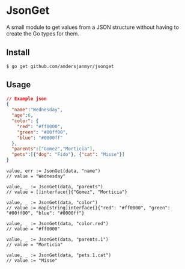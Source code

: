 # JsonGet

A small module to get values from a JSON structure without having
to create the Go types for them.


## Install

```
$ go get github.com/andersjanmyr/jsonget
```

## Usage

```json
// Example json
{
  "name":"Wednesday",
  "age":6,
  "color": {
    "red": "#ff0000",
    "green": "#00ff00",
    "blue": "#0000ff"
  },
  "parents":["Gomez","Morticia"],
  "pets":[{"dog": "Fido"}, {"cat": "Misse"}]
}
```


```golang
value, err := JsonGet(data, "name")
// value = "Wednesday"

value, _ := JsonGet(data, "parents")
// value = []interface{}{"Gomez", "Morticia"}

value, _ := JsonGet(data, "color")
// value := map[string]interface{}{"red": "#ff0000", "green": "#00ff00", "blue": "#0000ff"}

value, _ := JsonGet(data, "color.red")
// value = "#ff0000"

value, _ := JsonGet(data, "parents.1")
// value = "Morticia"

value, _ := JsonGet(data, "pets.1.cat")
// value := "Misse"
```
